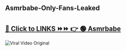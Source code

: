 
 ## Asmrbabe-Only-Fans-Leaked

# <h2><a href="https://clipsfans.com/Asmrbabe&ref=git">🔗 Click to LINKS ⏩⏩ 👉 🟢 Asmrbabe </a></h2>

<a href="https://clipsfans.com/Asmrbabe&ref=git" rel="nofollow" data-target="animated-image.originalLink"><img src="https://i.ibb.co.com/xMMVF88/686577567.gif" alt="Viral Video Original" style="max-width: 100%; display: inline-block;" data-target="animated-image.originalImage"></a>
